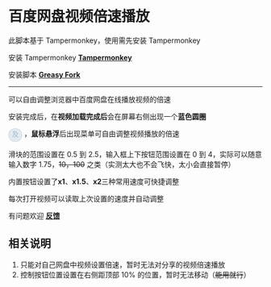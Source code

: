 # 百度网盘视频倍速播放

此脚本基于 Tampermonkey，使用需先安装 Tampermonkey

安装 Tampermonkey  [**Tampermonkey**](https://www.tampermonkey.net/)

安装脚本  [**Greasy Fork**](https://greasyfork.org/zh-CN/scripts/399131-百度网盘视频倍速)

---------

可以自由调整浏览器中百度网盘在线播放视频的倍速

安装完成后，在**视频加载完成后**会在屏幕右侧出现一个**蓝色圆圈** <div style="width:25px;height:25px;border-radius:13px;background-color:rgba(0, 70, 128, 0.1);border:1px solid rgba(0, 70, 128, 0.12);font-size:13px;color:rgba(0, 70, 128, 0.3);display:inline-block;text-align:center;">及</div> ，**鼠标悬浮**后出现菜单可自由调整视频播放的倍速

滑块的范围设置在 0.5 到 2.5，输入框上下按钮范围设置在 0 到 4，实际可以随意输入数字 1.75，~~10，100~~ 之类（实测太大也不会飞快，太小会直接暂停）

内置按钮设置了**x1**、**x1.5**、**x2**三种常用速度可快捷调整

每次打开视频可以读取上次设置的速度并自动调整

有问题欢迎 [**反馈**](https://github.com/E6ther/BaiduPan-VideoRate/issues)



## 相关说明

1. 只能对自己网盘中视频设置倍速，暂时无法对分享的视频倍速播放
2. 控制按钮位置设置在右侧距顶部 10% 的位置，暂时无法移动（~~能用就行~~）
